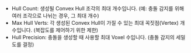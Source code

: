 - Hull Count: 생성될 Convex Hull 조각의 최대 개수입니다. (예: 충돌 감지를 위해 여러 조각으로 나뉘는 경우, 그 최대 개수)
- Max Hull Verts: 각 생성된 Convex Hull이 가질 수 있는 최대 꼭짓점(Vertex) 개수입니다. (복잡도를 제어하기 위한 제한)
- Hull Precision: 충돌을 생성할 때 사용할 최대 Voxel 수입니다. (충돌 감지의 세밀도를 결정)

